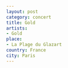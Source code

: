 ```yaml
---
layout: post
category: concert
title: Gold
artists: 
- Gold
place: 
- La Plage du Glazart
country: France
city: Paris
---
```


